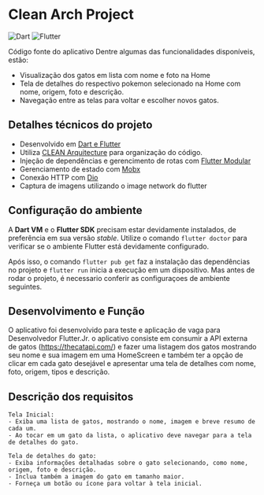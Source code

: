 
# Clean Arch Project

![Dart](https://img.shields.io/badge/dart-%230175C2.svg?style=for-the-badge&logo=dart&logoColor=white)
![Flutter](https://img.shields.io/badge/Flutter-%2302569B.svg?style=for-the-badge&logo=Flutter&logoColor=white)

Código fonte do aplicativo Dentre algumas das funcionalidades disponíveis, estão:
- Visualização dos gatos em lista com nome e foto na Home
- Tela de detalhes do respectivo pokemon selecionado na Home com nome, origem, foto e descrição.
- Navegação entre as telas para voltar e escolher novos gatos.

## Detalhes técnicos do projeto
- Desenvolvido em [Dart e Flutter](https://flutter.dev/)
- Utiliza [CLEAN Arquitecture](docs/adr/0001-clean-architecture.md) para organização do código.
- Injeção de dependências e gerencimento de rotas com [Flutter Modular](https://pub.dev/packages/flutter_modular)
- Gerenciamento de estado com [Mobx](https://pub.dev/packages/mobx)
- Conexão HTTP com [Dio](https://pub.dev/packages/dio)
- Captura de imagens utilizando o image network do flutter

## Configuração do ambiente
A **Dart VM** e o **Flutter SDK** precisam estar devidamente instalados, de preferência em sua versão *stable*. Utilize o comando `flutter doctor` para verificar se o ambiente Flutter está devidamente configurado.

Após isso, o comando `flutter pub get` faz a instalação das dependências no projeto e `flutter run` inicia a execução em um dispositivo. Mas antes de rodar o projeto, é necessario conferir as configuraçoes de ambiente seguintes.

## Desenvolvimento e Função
O aplicativo foi desenvolvido para teste e aplicação de vaga para Desenvolvedor Flutter.Jr. o aplicativo consiste em consumir a API externa de gatos (https://thecatapi.com/) e fazer uma listagem dos gatos mostrando seu nome e sua imagem em uma HomeScreen e também ter a opção de clicar em cada gato desejável e apresentar uma tela de detalhes com nome, foto, origem, tipos e descrição.

## Descrição dos requisitos
    Tela Inicial: 
    - Exiba uma lista de gatos, mostrando o nome, imagem e breve resumo de cada um.
    - Ao tocar em um gato da lista, o aplicativo deve navegar para a tela de detalhes do gato.

    Tela de detalhes do gato:
    - Exiba informações detalhadas sobre o gato selecionando, como nome, origem, foto e descrição.
    - Inclua também a imagem do gato em tamanho maior.
    - Forneça um botão ou ícone para voltar à tela inicial.
